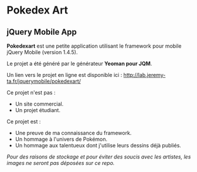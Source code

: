 Pokedex Art
=======
jQuery Mobile App
-----------

**Pokedexart** est une petite application utilisant le framework pour mobile jQuery Mobile (version 1.4.5).

Le projet a été généré par le générateur **Yeoman pour JQM**.


Un lien vers le projet en ligne est disponible ici :
http://lab.jeremy-ta.fr/jquerymobile/pokedexart/

Ce projet n'est pas :

 - Un site commercial.
 - Un projet étudiant.

Ce projet est :

 - Une preuve de ma connaissance du framework.
 - Un hommage à l'univers de Pokémon.
 - Un hommage aux talentueux dont j'utilise leurs dessins déjà publiés.



*Pour des raisons de stockage et pour éviter des soucis avec les artistes, les images ne seront pas déposées sur ce repo.*

